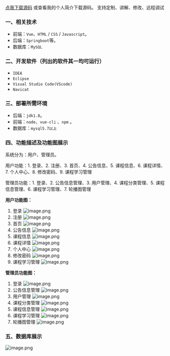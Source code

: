 [点我下载源码](https://www.oneprosol.com/detail/46ea3178d7d84bba97f18fb2f5986c0b)
或查看我的个人简介下载源码。
支持定制、讲解、修改、远程调试
### 一、相关技术
- 前端：`Vue`、`HTML` / `CSS` / `Javascript`。
- 后端：`Springboot`等。
- 数据库：`MySQL`

### 二、开发软件（列出的软件其一均可运行）
- `IDEA`
- `Eclipse`
- `Visual Studio Code(VScode)`
- `Navicat`
### 三、部署所需环境

- 后端：`jdk1.8`。
- 前端：`node`、`vue-cli` 、`npm`  。
- 数据库：`mysql5.7以上`

### 四、功能描述及功能图展示
系统分为：用户、管理员。

用户功能：1. 登录、2. 注册、3. 首页、4. 公告信息、5. 课程信息、6. 课程详情、7. 个人中心、8. 修改密码、9. 课程学习管理

管理员功能：1. 登录、2. 公告信息管理、3. 用户管理、4. 课程分类管理、5. 课程信息管理、6. 课程学习管理、7. 轮播图管理

**用户功能图：**

1. 登录
![image.png](https://pic.picprosol.com/user_upload/47a0c8c315464e69858d8da56b2d15ba/2025-01-08%2014:30:39_image.png)
2. 注册
![image.png](https://pic.picprosol.com/user_upload/47a0c8c315464e69858d8da56b2d15ba/2025-01-08%2014:30:45_image.png)
3. 首页
![image.png](https://pic.picprosol.com/user_upload/47a0c8c315464e69858d8da56b2d15ba/2025-01-08%2014:25:45_image.png)
4. 公告信息
![image.png](https://pic.picprosol.com/user_upload/47a0c8c315464e69858d8da56b2d15ba/2025-01-08%2014:25:57_image.png)
5. 课程信息
![image.png](https://pic.picprosol.com/user_upload/47a0c8c315464e69858d8da56b2d15ba/2025-01-08%2014:26:45_image.png)
6. 课程详情
![image.png](https://pic.picprosol.com/user_upload/47a0c8c315464e69858d8da56b2d15ba/2025-01-08%2014:27:11_image.png)
7. 个人中心
![image.png](https://pic.picprosol.com/user_upload/47a0c8c315464e69858d8da56b2d15ba/2025-01-08%2014:29:10_image.png)
8. 修改密码
![image.png](https://pic.picprosol.com/user_upload/47a0c8c315464e69858d8da56b2d15ba/2025-01-08%2014:29:17_image.png)
9. 课程学习管理
![image.png](https://pic.picprosol.com/user_upload/47a0c8c315464e69858d8da56b2d15ba/2025-01-08%2014:29:30_image.png)

**管理员功能图：**

1. 登录
![image.png](https://pic.picprosol.com/user_upload/47a0c8c315464e69858d8da56b2d15ba/2025-01-08%2014:30:57_image.png)
2. 公告信息管理
![image.png](https://pic.picprosol.com/user_upload/47a0c8c315464e69858d8da56b2d15ba/2025-01-08%2014:29:49_image.png)
3. 用户管理
![image.png](https://pic.picprosol.com/user_upload/47a0c8c315464e69858d8da56b2d15ba/2025-01-08%2014:29:59_image.png)
4. 课程分类管理
![image.png](https://pic.picprosol.com/user_upload/47a0c8c315464e69858d8da56b2d15ba/2025-01-08%2014:30:08_image.png)
5. 课程信息管理
![image.png](https://pic.picprosol.com/user_upload/47a0c8c315464e69858d8da56b2d15ba/2025-01-08%2014:30:16_image.png)
6. 课程学习管理
![image.png](https://pic.picprosol.com/user_upload/47a0c8c315464e69858d8da56b2d15ba/2025-01-08%2014:30:21_image.png)
7. 轮播图管理
![image.png](https://pic.picprosol.com/user_upload/47a0c8c315464e69858d8da56b2d15ba/2025-01-08%2014:30:27_image.png)

### 五、数据库展示
![image.png](https://pic.picprosol.com/user_upload/47a0c8c315464e69858d8da56b2d15ba/2025-01-08%2014:32:03_image.png)
